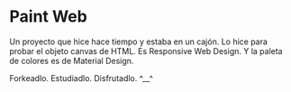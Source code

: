 # Paint Web

Un proyecto que hice hace tiempo y estaba en un cajón. Lo hice para probar el objeto canvas de HTML. Es Responsive Web Design. Y la paleta de colores es de Material Design.

Forkeadlo. Estudiadlo. Disfrutadlo. ^__^ 
